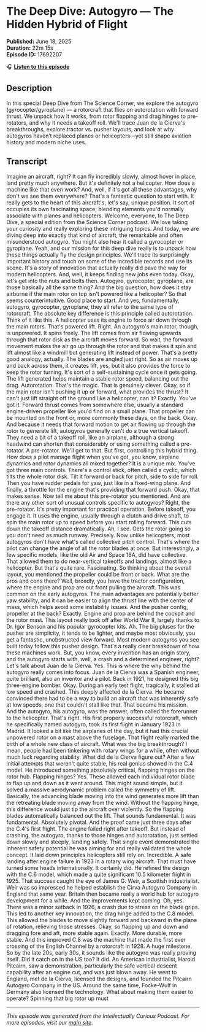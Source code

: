 # The Deep Dive: Autogyro — The Hidden Hybrid of Flight

**Published:** June 18, 2025  
**Duration:** 22m 15s  
**Episode ID:** 17692207

🎧 **[Listen to this episode](https://intellectuallycurious.buzzsprout.com/2529712/episodes/17692207-the-deep-dive-autogyro-—-the-hidden-hybrid-of-flight)**

## Description

In this special Deep Dive from The Science Corner, we explore the autogyro (gyrocopter/gyroplane) — a rotorcraft that flies on autorotation with forward thrust. We unpack how it works, from rotor flapping and drag hinges to pre-rotators, and why it needs a takeoff roll. We'll trace Juan de la Cierva's breakthroughs, explore tractor vs. pusher layouts, and look at why autogyros haven’t replaced planes or helicopters—yet still shape aviation history and modern niche uses.

## Transcript

Imagine an aircraft, right? It can fly incredibly slowly, almost hover in place, land pretty much anywhere. But it's definitely not a helicopter. How does a machine like that even work? And, well, if it's got all these advantages, why don't we see them everywhere? That's a fantastic question to start with. It really gets to the heart of this aircraft's, let's say, unique position. It sort of occupies its own fascinating space, blending elements you'd normally associate with planes and helicopters. Welcome, everyone, to The Deep Dive, a special edition from the Science Corner podcast. We love taking your curiosity and really exploring these intriguing topics. And today, we are diving deep into exactly that kind of aircraft, the remarkable and often misunderstood autogyro. You might also hear it called a gyrocopter or gyroplane. Yeah, and our mission for this deep dive really is to unpack how these things actually fly the design principles. We'll trace its surprisingly important history and touch on some of the incredible records and use its scene. It's a story of innovation that actually really did pave the way for modern helicopters. And, well, it keeps finding new jobs even today. Okay, let's get into the nuts and bolts then. Autogyro, gyrocopter, gyroplane, are those basically all the same thing? And the big question, how does it stay airborne if the main rotor on top isn't powered like a helicopter? So that seems counterintuitive. Good place to start. And yes, fundamentally, autogyro, gyrocopter, gyroplane, they all refer to the same type of rotorcraft. The absolute key difference is this principle called autorotation. Think of it like this. A helicopter uses its engine to force air down through the main rotors. That's powered lift. Right. An autogyro's main rotor, though, is unpowered. It spins freely. The lift comes from air flowing upwards through that rotor disk as the aircraft moves forward. So wait, the forward movement makes the air go up through the rotor and that makes it spin and lift almost like a windmill but generating lift instead of power. That's a pretty good analogy, actually. The blades are angled just right. So as air moves up and back across them, it creates lift, yes, but it also provides the force to keep the rotor turning. It's sort of a self-sustaining cycle once it gets going. The lift generated helps maintain a stable rotor speed, balancing out the drag. Autorotation. That's the magic. That is genuinely clever. Okay, so if the main rotor isn't pushing it up or forward, what provides the thrust? It can't just lift straight off the ground like a helicopter, can it? Exactly. You've got it. Forward thrust comes from somewhere else, usually a standard engine-driven propeller like you'd find on a small plane. That propeller can be mounted on the front or, more commonly these days, on the back. Okay. And because it needs that forward motion to get air flowing up through the rotor to generate lift, autogyros generally can't do a true vertical takeoff. They need a bit of a takeoff roll, like an airplane, although a strong headwind can shorten that considerably or using something called a pre-rotator. A pre-rotator. We'll get to that. But first, controlling this hybrid thing. How does a pilot manage flight when you've got, you know, airplane dynamics and rotor dynamics all mixed together? It is a unique mix. You've got three main controls. There's a control stick, often called a cyclic, which tilts the whole rotor disk. Tilt it forward or back for pitch, side to side for roll. Then you have rudder pedals for yaw, just like in a fixed-wing plane. And finally, a throttle for the engine that's providing that forward push. Okay, that makes sense. Now tell me about this pre-rotator you mentioned. And are there any other sort of unusual controls specific to autogyros? Right, the pre-rotator. It's pretty important for practical operation. Before takeoff, you engage it. It uses the engine, usually through a clutch and drive shaft, to spin the main rotor up to speed before you start rolling forward. This cuts down the takeoff distance dramatically. Ah, I see. Gets the rotor going so you don't need as much runway. Precisely. Now unlike helicopters, most autogyros don't have what's called collective pitch control. That's where the pilot can change the angle of all the rotor blades at once. But interestingly, a few specific models, like the old Air and Space 18A, did have collective. That allowed them to do near-vertical takeoffs and landings, almost like a helicopter. But that's quite rare. Fascinating. So thinking about the overall layout, you mentioned the propeller could be front or back. What are the pros and cons there? Well, broadly, you have the tractor configuration, where the engine and prop are out front pulling the aircraft. This was common on the early autogyros. The main advantages are potentially better yaw stability, and it can be easier to align the thrust line with the center of mass, which helps avoid some instability issues. And the pusher config, propeller at the back? Exactly. Engine and prop are behind the cockpit and the rotor mast. This layout really took off after World War II, largely thanks to Dr. Igor Benson and his popular gyrocopter kits. Ah. The big pluses for the pusher are simplicity, it tends to be lighter, and maybe most obviously, you get a fantastic, unobstructed view forward. Most modern autogyros you see built today follow this pusher design. That's a really clear breakdown of how these machines work. But, you know, every invention has an origin story, and the autogyro starts with, well, a crash and a determined engineer, right? Let's talk about Juan de la Cierva. Yes. This is where the why behind the autogyro really comes into focus. Juan de la Cierva was a Spanish engineer, quite brilliant, also an inventor and a pilot. Back in 1921, he designed this big three-engine bomber. Okay. During an early test flight, tragically, it stalled at low speed and crashed. This deeply affected de la Cierva. He became convinced there had to be a way to build an aircraft that was inherently safe at low speeds, one that couldn't stall like that. That became his mission. And the autogyro, his autogyro, was the answer, often called the forerunner to the helicopter. That's right. His first properly successful rotorcraft, which he specifically named autogyro, took its first flight in January 1923 in Madrid. It looked a bit like the airplanes of the day, but it had this crucial unpowered rotor on a mast above the fuselage. That flight really marked the birth of a whole new class of aircraft. What was the big breakthrough? I mean, people had been tinkering with rotary wings for a while, often without much luck regarding stability. What did de la Cierva figure out? After a few initial attempts that weren't quite stable, his real genius showed in the C.4 model. He introduced something absolutely critical, flapping hinges on the rotor hub. Flapping hinges? Yes. These allowed each individual rotor blade to flap up and down as it went around. This might sound simple, but it solved a massive aerodynamic problem called the symmetry of lift. Basically, the advancing blade moving into the wind generates more lift than the retreating blade moving away from the wind. Without the flapping hinge, this difference would just tip the aircraft over violently. So the flapping blades automatically balanced out the lift. That sounds fundamental. It was fundamental. Absolutely pivotal. And the proof came just three days after the C.4's first flight. The engine failed right after takeoff. But instead of crashing, the autogyro, thanks to those hinges and autorotation, just settled down slowly and steeply, landing safely. That single event demonstrated the inherent safety potential he was aiming for and really validated the whole concept. It laid down principles helicopters still rely on. Incredible. A safe landing after engine failure in 1923 in a rotary wing aircraft. That must have turned some heads internationally. It certainly did. He refined the design with the C.6 model, which made a quite significant 10.5 kilometer flight in 1925. That success caught the eye of James G. Weir, a Scottish industrialist. Weir was so impressed he helped establish the Cirva Autogyro Company in England that same year. Britain then became really a world hub for autogyro development for a while. And the improvements kept coming. Oh, yes. There was a minor setback in 1926, a crash due to stress on the blade grips. This led to another key innovation, the drag hinge added to the C.8 model. This allowed the blades to move slightly forward and backward in the plane of rotation, relieving those stresses. Okay, so flapping up and down and dragging fore and aft, more stable again. Exactly. More durable, more stable. And this improved C.8 was the machine that made the first ever crossing of the English Channel by a rotorcraft in 1928. A huge milestone. So by the late 20s, early 30s, it sounds like the autogyro was really proving itself. Did it catch on in the US too? It did. An American industrialist, Harold Pitcairn, saw a demonstration, particularly the safe vertical descent capability after an engine cut, and was just blown away. He went to England, met de la Cierva, licensed the designs, and founded the Pitcairn Autogyro Company in the US. Around the same time, Focke-Wulf in Germany also licensed the technology. What about making them easier to operate? Spinning that big rotor up must

---
*This episode was generated from the Intellectually Curious Podcast. For more episodes, visit our [main site](https://intellectuallycurious.buzzsprout.com).*
